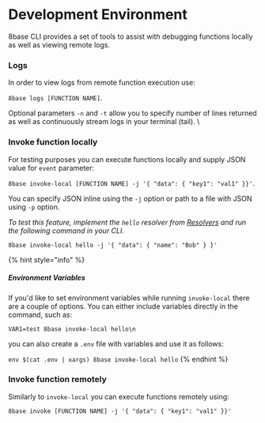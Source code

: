 # Development Environment

8base CLI provides a set of tools to assist with debugging functions locally as well as viewing remote logs. 

### Logs

In order to view logs from remote function execution use:

`8base logs [FUNCTION NAME]`.

Optional parameters `-n` and `-t` allow you to specify number of lines returned as well as continuously stream logs in your terminal (tail). \

### Invoke function locally

For testing purposes you can execute functions locally and supply JSON value for `event` parameter:

`8base invoke-local [FUNCTION NAME] -j '{ "data": { "key1": "val1" }}'`.

You can specify JSON inline using the `-j` option or path to a file with JSON using `-p` option.

_To test this feature, implement the `hello` resolver from_ [_Resolvers_](doc:resolvers) _and run the following command in your CLI._

`8base invoke-local hello -j '{ "data": { "name": "Bob" } }'` 

{% hint style="info" %}
##### Environment Variables

If you'd like to set environment variables while running `invoke-local` there are a couple of options. You can either include variables directly in the command, such as:  
  
`VAR1=test 8base invoke-local hello\n`  
  
you can also create a `.env` file with variables and use it as follows:  

`env $(cat .env | xargs) 8base invoke-local hello`
{% endhint %}


### Invoke function remotely

Similarly to `invoke-local` you can execute functions remotely using:

`8base invoke [FUNCTION NAME] -j '{ "data": { "key1": "val1" }}'`

